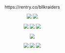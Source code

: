 <html>
  <body>
<p align="center">
https://rentry.co/bllkraiders
<p align="center">
  <img src="https://ukusyaoi.neocities.org/coollogo_com-1141298.png"> <img src="https://ukusyaoi.neocities.org/coollogo_com-51041166.png">
<p align="center">
<img src="https://ukusyaoi.neocities.org/makotoyuukikun2.png"> <img src="https://ukusyaoi.neocities.org/makotoyuukikun3.png"> <img src="https://ukusyaoi.neocities.org/makotoyuukikun4.png">
<p align="center">
  <img src="https://ukusyaoi.neocities.org/rentry%20sources/coollogo_com-2185327.png">
  <p align="center">
    <a href="https://rentry.co/IAMTHEHERO"><img src="https://ukusyaoi.neocities.org/rentry%20sources/coollogo_com-13320779.png"></a> <a href="https://makotoyuukun.straw.page/"><img src="https://ukusyaoi.neocities.org/rentry%20sources/coollogo_com-51041304.png"></a> <a href="https://izmk.atabook.org/"><img src="https://ukusyaoi.neocities.org/rentry%20sources/coollogo_com-51041311.png"></a>
    </body>
</html>

